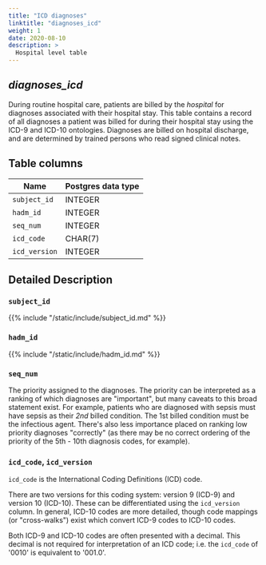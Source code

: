 ```yaml
---
title: "ICD diagnoses"
linktitle: "diagnoses_icd"
weight: 1
date: 2020-08-10
description: >
  Hospital level table
---
```


## *diagnoses_icd*

During routine hospital care, patients are billed by the *hospital* for diagnoses associated with their hospital stay.
This table contains a record of all diagnoses a patient was billed for during their hospital stay using the ICD-9 and ICD-10 ontologies.
Diagnoses are billed on hospital discharge, and are determined by trained persons who read signed clinical notes.

## Table columns

Name | Postgres data type
---- | ----
`subject_id` | INTEGER
`hadm_id` | INTEGER
`seq_num` | INTEGER
`icd_code` | CHAR(7)
`icd_version` | INTEGER

## Detailed Description

### `subject_id`

{{% include "/static/include/subject_id.md" %}}

### `hadm_id`

{{% include "/static/include/hadm_id.md" %}}

### `seq_num`

The priority assigned to the diagnoses.
The priority can be interpreted as a ranking of which diagnoses are "important", but many caveats to this broad statement exist.
For example, patients who are diagnosed with sepsis must have sepsis as their *2nd* billed condition. The 1st billed condition must be the infectious agent.
There's also less importance placed on ranking low priority diagnoses "correctly" (as there may be no correct ordering of the priority of the 5th - 10th diagnosis codes, for example).

### `icd_code`, `icd_version`

`icd_code` is the International Coding Definitions (ICD) code.

There are two versions for this coding system: version 9 (ICD-9) and version 10 (ICD-10). These can be differentiated using the `icd_version` column.
In general, ICD-10 codes are more detailed, though code mappings (or "cross-walks") exist which convert ICD-9 codes to ICD-10 codes.

Both ICD-9 and ICD-10 codes are often presented with a decimal. This decimal is not required for interpretation of an ICD code; i.e. the `icd_code` of '0010' is equivalent to '001.0'.
